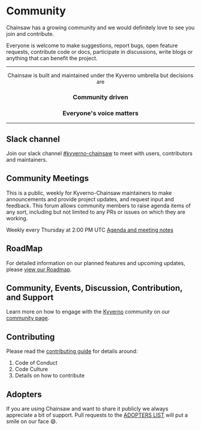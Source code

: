 # Community

Chainsaw has a growing community and we would definitely love to see you join and contribute.

Everyone is welcome to make suggestions, report bugs, open feature requests, contribute code or docs, participate in discussions, write blogs or anything that can benefit the project.

---

<center>
Chainsaw is built and maintained under the Kyverno umbrella but decisions are
<h3><b>Community driven</b></h3>
<h3><b>Everyone's voice matters</b></h3>
</center>

---

## Slack channel

Join our slack channel [#kyverno-chainsaw](https://kubernetes.slack.com/archives/C067LUFL43U) to meet with users, contributors and maintainers.

## Community Meetings

This is a public, weekly for Kyverno-Chainsaw maintainers to make announcements and provide project updates, and request input and feedback. This forum allows community members to raise agenda items of any sort, including but not limited to any PRs or issues on which they are working.

Weekly every Thursday at 2:00 PM UTC
[Agenda and meeting notes](https://docs.google.com/document/d/1csszreCpCyPsls4S_GuM0o_D1W-N7vQqQcyd4lxSkJk)


## RoadMap

For detailed information on our planned features and upcoming updates, please [view our Roadmap](https://github.com/kyverno/chainsaw/blob/main/ROADMAP.md).

## Community, Events, Discussion, Contribution, and Support

Learn more on how to engage with the [Kyverno](https://kyverno.io) community on our [community page](https://kyverno.io/community/).

## Contributing

Please read the [contributing guide](https://github.com/kyverno/kyverno/blob/main/CONTRIBUTING.md) for details around:

1. Code of Conduct
1. Code Culture
1. Details on how to contribute

## Adopters

If you are using Chainsaw and want to share it publicly we always appreciate a bit of support. Pull requests to the [ADOPTERS LIST](https://github.com/kyverno/chainsaw/blob/main/ADOPTERS.md) will put a smile on our face :smile:.
